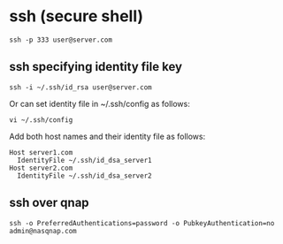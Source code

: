 # ssh (secure shell)

	ssh -p 333 user@server.com 

## ssh specifying identity file key


	ssh -i ~/.ssh/id_rsa user@server.com
    
Or can set identity file in ~/.ssh/config as follows:

	vi ~/.ssh/config

Add both host names and their identity file as follows:

    Host server1.com
      IdentityFile ~/.ssh/id_dsa_server1
    Host server2.com
      IdentityFile ~/.ssh/id_dsa_server2

## ssh over qnap

 	ssh -o PreferredAuthentications=password -o PubkeyAuthentication=no admin@nasqnap.com

